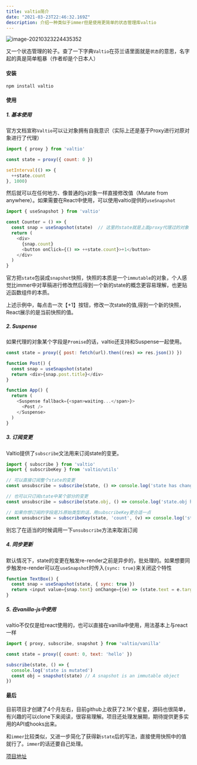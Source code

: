 ```yaml
---
title: valtio简介
date: "2021-03-23T22:46:32.169Z"
description: 介绍一种类似于immer但是使用更简单的状态管理库valtio
---
```


![image-20210323224435352](https://obs-1d2f.oss-cn-hangzhou.aliyuncs.com/images/image-20210323224435352.png)

又一个状态管理的轮子。查了一下字典`Valtio`在芬兰语里面就是`状态`的意思，名字起的真是简单粗暴（作者却是个日本人）

#### 安装

```javascript
npm install valtio
```

#### 使用

##### 1. 基本使用

官方文档宣称`Valtio`可以让对象拥有自我意识（实际上还是基于Proxy进行对原对象进行了代理）

```javascript
import { proxy } from 'valtio'

const state = proxy({ count: 0 })

setInterval(() => {
  ++state.count
}, 1000)
```

然后就可以在任何地方、像普通的js对象一样直接修改值（Mutate from anywhere）。如果需要在React中使用，可以使用valtio提供的`useSnapshot`

```javascript
import { useSnapshot } from 'valtio'

const Counter = () => {
  const snap = useSnapshot(state)  // 这里的state就是上面proxy代理过的对象
  return (
    <div>
      {snap.count}
      <button onClick={() => ++state.count}>+1</button>
    </div>
  )
}
```

官方把`state`包装成`snapshot`快照，快照的本质是一个`immutable`的对象，个人感觉比immer中对草稿进行修改然后得到一个新的state的概念更容易理解，也更贴近函数组件的本质。

上述示例中，每点击一次【+1】按钮，修改一次state的值,得到一个新的快照，React展示的是当前快照的值。

##### 2. Suspense

如果代理的对象某个字段是`Promise`的话，valtio还支持和Suspense一起使用。

```javascript
const state = proxy({ post: fetch(url).then((res) => res.json()) })

function Post() {
  const snap = useSnapshot(state)
  return <div>{snap.post.title}</div>
}

function App() {
  return (
    <Suspense fallback={<span>waiting...</span>}>
      <Post />
    </Suspense>
  )
}
```

##### 3. 订阅变更

Valtio提供了`subscribe`文法用来订阅state的变更。

```javascript
import { subscribe } from 'valtio'
import { subscribeKey } from 'valtio/utils'

// 可以直接订阅整个state的变更
const unsubscribe = subscribe(state, () => console.log('state has changed to', state))

// 也可以只订阅state中某个部分的变更
const unsubscribe = subscribe(state.obj, () => console.log('state.obj has changed to', state.obj))

// 如果你想订阅的字段是JS原始类型的话，用subscribeKey更合适一点
const unsubscribe = subscribeKey(state, 'count', (v) => console.log('state.count has changed to', v))
```

别忘了在适当的时候调用一下`unsubscribe`方法来取消订阅

##### 4. 同步更新

默认情况下，state的变更在触发re-render之前是异步的，批处理的。如果想要同步触发re-render可以在`useSnapshot`时传入`{sync: true}`来关闭这个特性

```javascript
function TextBox() {
  const snap = useSnapshot(state, { sync: true })
  return <input value={snap.text} onChange={(e) => (state.text = e.target.value)} />
}
```

##### 5. 在vanilla-js中使用

valtio不仅仅是给react使用的，也可以直接在vanilla中使用，用法基本上与react一样

```javascript
import { proxy, subscribe, snapshot } from 'valtio/vanilla'

const state = proxy({ count: 0, text: 'hello' })

subscribe(state, () => {
  console.log('state is mutated')
  const obj = snapshot(state) // A snapshot is an immutable object
})
```



#### 最后

目前项目才创建了4个月左右，目前github上收获了2.1K个星星，源码也很简单，有兴趣的可以clone下来阅读，很容易理解。项目还处理发展期，期待提供更多实用的API或hooks出来。

和`immer`比较类似，又进一步简化了获得新`state`后的写法，直接使用快照中的值就行了。`immer`的话还要自己处理。



[项目地址](https://github.com/pmndrs/valtio)
